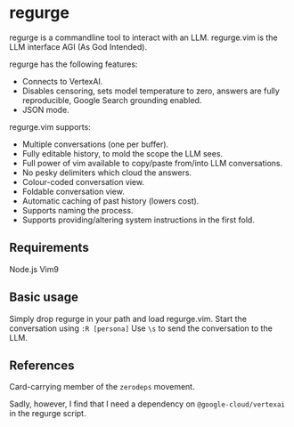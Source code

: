 <h1>regurge</h1>

regurge is a commandline tool to interact with an LLM.
regurge.vim is the LLM interface AGI (As God Intended).

regurge has the following features:
- Connects to VertexAI.
- Disables censoring, sets model temperature to zero, answers are
  fully reproducible, Google Search grounding enabled.
- JSON mode.

regurge.vim supports:
- Multiple conversations (one per buffer).
- Fully editable history, to mold the scope the LLM sees.
- Full power of vim available to copy/paste from/into LLM conversations.
- No pesky delimiters which cloud the answers.
- Colour-coded conversation view.
- Foldable conversation view.
- Automatic caching of past history (lowers cost).
- Supports naming the process.
- Supports providing/altering system instructions in the first fold.

## Requirements

Node.js
Vim9

## Basic usage

Simply drop regurge in your path and load regurge.vim.
Start the conversation using `:R [persona]`
Use `\s` to send the conversation to the LLM.

## References

Card-carrying member of the `zerodeps` movement.

Sadly, however, I find that I need a dependency on `@google-cloud/vertexai`
in the regurge script.
